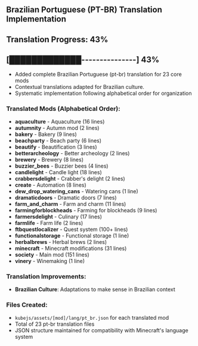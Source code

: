 ## Brazilian Portuguese (PT-BR) Translation Implementation
## **Translation Progress: 43%**
[█████████████---------------] 43%
---
- Added complete Brazilian Portuguese (pt-br) translation for 23 core mods
- Contextual translations adapted for Brazilian culture.
- Systematic implementation following alphabetical order for organization

### Translated Mods (Alphabetical Order):
- **aquaculture** - Aquaculture (16 lines)
- **autumnity** - Autumn mod (2 lines)
- **bakery** - Bakery (9 lines)
- **beachparty** - Beach party (6 lines)
- **beautify** - Beautification (3 lines)
- **betterarcheology** - Better archeology (2 lines)
- **brewery** - Brewery (8 lines)
- **buzzier_bees** - Buzzier bees (4 lines)
- **candlelight** - Candle light (18 lines)
- **crabbersdelight** - Crabber's delight (2 lines)
- **create** - Automation (8 lines)
- **dew_drop_watering_cans** - Watering cans (1 line)
- **dramaticdoors** - Dramatic doors (7 lines)
- **farm_and_charm** - Farm and charm (11 lines)
- **farmingforblockheads** - Farming for blockheads (9 lines)
- **farmersdelight** - Culinary (17 lines)
- **farmlife** - Farm life (2 lines)
- **ftbquestlocalizer** - Quest system (100+ lines)
- **functionalstorage** - Functional storage (1 line)
- **herbalbrews** - Herbal brews (2 lines)
- **minecraft** - Minecraft modifications (31 lines)
- **society** - Main mod (151 lines)
- **vinery** - Winemaking (1 line)

### Translation Improvements:
- **Brazilian Culture**: Adaptations to make sense in Brazilian context

### Files Created:
- `kubejs/assets/[mod]/lang/pt_br.json` for each translated mod
- Total of 23 pt-br translation files
- JSON structure maintained for compatibility with Minecraft's language system